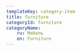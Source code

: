 ```yaml
---
templateKey: category-item
title: furniture
categoryId: furniture
categoryName:
    ru: Мебель
    en: Furniture
---
```


